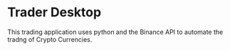 # Trader Desktop

This trading application uses python and the Binance API to automate the tradng of Crypto Currencies. 